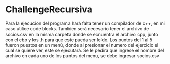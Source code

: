 # ChallengeRecursiva
Para la ejecucion del programa hará falta tener un compilador de c++, en mi caso utilice code blocks. Tambien será necesario tener el archivo de socios.csv en la misma carpeta donde se ecnuentra el archivo cpp, junto con el cbp y los .h para que este pueda ser leído.
Los puntos del 1 al 5 fueron puestos en un menú, donde al presionar el numero del ejercicio el cual se quiere ver, este se ejecutará.
Se le pedira que ingrese el nombre del archivo en cada uno de los puntos del menu, se debe ingresar socios.csv
